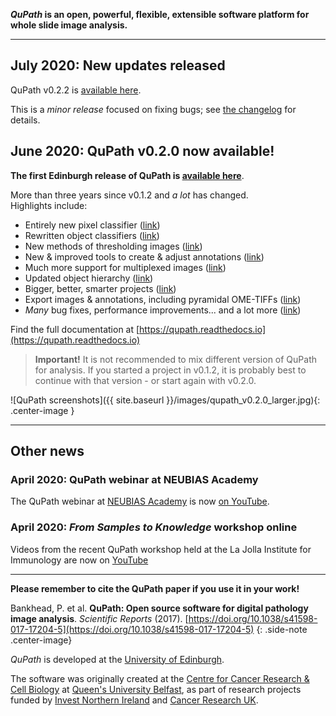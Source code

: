 <!-- ![]({{ site.baseurl }}/images/qupath-banner.jpg){: .center-image .max-width-100 } -->

<!-- ## QuPath -->

**_QuPath_ is an open, powerful, flexible, extensible software platform for whole slide image analysis.**

----

## July 2020: New updates released

QuPath v0.2.2 is [available here](https://github.com/qupath/qupath/releases/latest).

This is a *minor release* focused on fixing bugs; see [the changelog](https://github.com/qupath/qupath/blob/master/CHANGELOG.md) for details.

## June 2020: QuPath v0.2.0 now available!

**The first Edinburgh release of QuPath is [available here](https://github.com/qupath/qupath/releases/latest)**.

More than three years since v0.1.2 and *a lot* has changed. <br/>
Highlights include:
* Entirely new pixel classifier ([link](https://qupath.readthedocs.io/en/latest/docs/tutorials/pixel_classification.html))
* Rewritten object classifiers ([link](https://qupath.readthedocs.io/en/latest/docs/tutorials/cell_classification.html))
* New methods of thresholding images ([link](https://qupath.readthedocs.io/en/latest/docs/tutorials/thresholding.html))
* New & improved tools to create & adjust annotations ([link](https://qupath.readthedocs.io/en/latest/docs/starting/annotating.html))
* Much more support for multiplexed images ([link](https://qupath.readthedocs.io/en/latest/docs/tutorials/multiplex_analysis.html))
* Updated object hierarchy ([link](https://qupath.readthedocs.io/en/latest/docs/concepts/object_hierarchy.html))
* Bigger, better, smarter projects ([link](https://qupath.readthedocs.io/en/latest/docs/tutorials/projects.html))
* Export images & annotations, including pyramidal OME-TIFFs ([link](https://qupath.readthedocs.io/en/latest/docs/advanced/exporting_images.html))
* *Many* bug fixes, performance improvements... and a lot more ([link](https://github.com/qupath/qupath/blob/master/CHANGELOG.md))

Find the full documentation at [https://qupath.readthedocs.io](https://qupath.readthedocs.io)

> **Important!** It is not recommended to mix different version of QuPath for analysis. If you started a project in v0.1.2, it is probably best to continue with that version - or start again with v0.2.0.

![QuPath screenshots]({{ site.baseurl }}/images/qupath_v0.2.0_larger.jpg){: .center-image }


----

## Other news

### April 2020: QuPath webinar at NEUBIAS Academy
The QuPath webinar at [NEUBIAS Academy](https://neubiasacademy.org/) is now [on YouTube](https://youtu.be/4An5n6Y_rRI).

### April 2020: *From Samples to Knowledge* workshop online
Videos from the recent QuPath workshop held at the La Jolla Institute for Immunology are now on [YouTube](https://www.youtube.com/playlist?list=PLlGXRBscPbCD89fRULm4peopF57qugciN)

----
**Please remember to cite the QuPath paper if you use it in your work!**

Bankhead, P. et al. **QuPath: Open source software for digital pathology image analysis**. _Scientific Reports_ (2017). [https://doi.org/10.1038/s41598-017-17204-5](https://doi.org/10.1038/s41598-017-17204-5)
{: .side-note .center-image}

_QuPath_ is developed at the <a href="https://www.ed.ac.uk/pathology">University of Edinburgh</a>.

The software was originally created at the <a href="http://www.qub.ac.uk/research-centres/CentreforCancerResearchCellBiology/">Centre for Cancer Research & Cell Biology</a> at <a href="http://www.qub.ac.uk">Queen's University Belfast</a>, as part of research projects funded by <a href="http://www.investni.com">Invest Northern Ireland</a> and <a href="http://www.cancerresearchuk.org">Cancer Research UK</a>.
